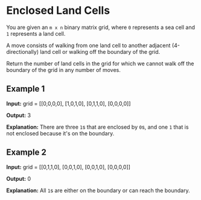 # Enclosed Land Cells

You are given an `m x n` binary matrix grid, where `0` represents a sea cell and `1` represents a land cell.

A move consists of walking from one land cell to another adjacent (4-directionally) land cell or walking off the boundary of the grid.

Return the number of land cells in the grid for which we cannot walk off the boundary of the grid in any number of moves.

## Example 1

**Input:**
grid = [[0,0,0,0], [1,0,1,0], [0,1,1,0], [0,0,0,0]]

**Output:** 3

**Explanation:** There are three `1`s that are enclosed by `0`s, and one `1` that is not enclosed because it's on the boundary.

## Example 2

**Input:**
grid = [[0,1,1,0], [0,0,1,0], [0,0,1,0], [0,0,0,0]]

**Output:** 0

**Explanation:** All `1`s are either on the boundary or can reach the boundary.
